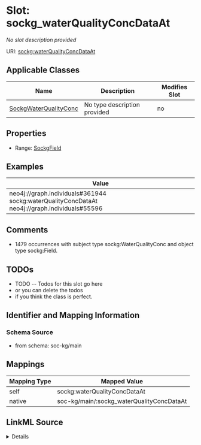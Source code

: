 

# Slot: sockg_waterQualityConcDataAt


_No slot description provided_





URI: [sockg:waterQualityConcDataAt](http://www.semanticweb.org/sockg/ontologies/2024/0/soil-carbon-ontology/waterQualityConcDataAt)



<!-- no inheritance hierarchy -->





## Applicable Classes

| Name | Description | Modifies Slot |
| --- | --- | --- |
| [SockgWaterQualityConc](../classes/SockgWaterQualityConc.md) | No type description provided |  no  |







## Properties

* Range: [SockgField](../classes/SockgField.md)






## Examples

| Value |
| --- |
| neo4j://graph.individuals#361944 sockg:waterQualityConcDataAt neo4j://graph.individuals#55596 |

## Comments

* 1479 occurrences with subject type sockg:WaterQualityConc and object type sockg:Field.

## TODOs

* TODO -- Todos for this slot go here
* or you can delete the todos
* if you think the class is perfect.

## Identifier and Mapping Information







### Schema Source


* from schema: soc-kg/main




## Mappings

| Mapping Type | Mapped Value |
| ---  | ---  |
| self | sockg:waterQualityConcDataAt |
| native | soc-kg/main/:sockg_waterQualityConcDataAt |




## LinkML Source

<details>
```yaml
name: sockg_waterQualityConcDataAt
description: No slot description provided
todos:
- TODO -- Todos for this slot go here
- or you can delete the todos
- if you think the class is perfect.
comments:
- 1479 occurrences with subject type sockg:WaterQualityConc and object type sockg:Field.
examples:
- value: neo4j://graph.individuals#361944 sockg:waterQualityConcDataAt neo4j://graph.individuals#55596
from_schema: soc-kg/main
rank: 1000
slot_uri: sockg:waterQualityConcDataAt
alias: sockg_waterQualityConcDataAt
domain_of:
- sockg_WaterQualityConc
range: sockg_Field

```
</details>